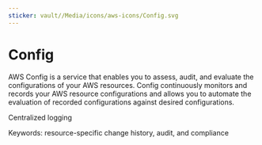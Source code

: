 ```yaml
---
sticker: vault//Media/icons/aws-icons/Config.svg
---
```

# Config
AWS Config is a service that enables you to assess, audit, and evaluate the configurations of your AWS resources. Config continuously monitors and records your AWS resource configurations and allows you to automate the evaluation of recorded configurations against desired configurations.

Centralized logging



Keywords:
resource-specific change history, audit, and compliance